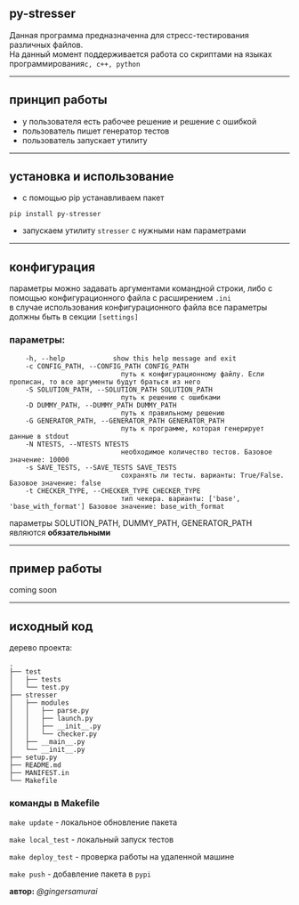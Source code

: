 ## py-stresser
Данная программа предназначенна для 
стресс-тестирования различных файлов. \
На данный момент поддерживается работа со скриптами
на языках программирования`c, c++, python`

---

## принцип работы
+ у пользователя есть рабочее решение и решение с ошибкой
+ пользователь пишет генератор тестов 
+ пользователь запускает утилиту 



--- 

## установка и использование

+ с помощью pip устанавливаем пакет
```
pip install py-stresser
```

+ запускаем утилиту `stresser` с нужными нам параметрами

---

## конфигурация
параметры можно задавать аргументами командной строки, 
либо с помощью конфигурационного файла с расширением `.ini` \
в случае использования конфигурационного файла все параметры должны быть в секции `[settings]`

### параметры:
```
    -h, --help            show this help message and exit
    -c CONFIG_PATH, --CONFIG_PATH CONFIG_PATH
                            путь к конфигурационному файлу. Если прописан, то все аргументы будут браться из него
    -S SOLUTION_PATH, --SOLUTION_PATH SOLUTION_PATH
                            путь к решению с ошибками
    -D DUMMY_PATH, --DUMMY_PATH DUMMY_PATH
                            путь к правильному решению
    -G GENERATOR_PATH, --GENERATOR_PATH GENERATOR_PATH
                            путь к программе, которая генерирует данные в stdout
    -N NTESTS, --NTESTS NTESTS
                            необходимое количество тестов. Базовое значение: 10000
    -s SAVE_TESTS, --SAVE_TESTS SAVE_TESTS
                            сохранять ли тесты. варианты: True/False. Базовое значение: false
    -t CHECKER_TYPE, --CHECKER_TYPE CHECKER_TYPE
                            тип чекера. варианты: ['base', 'base_with_format'] Базовое значение: base_with_format
```
параметры SOLUTION_PATH, DUMMY_PATH, GENERATOR_PATH являются **обязательными**

---

## пример работы
coming soon

---
## исходный код




дерево проекта:
```
.
├── test 
│   ├── tests
│   └── test.py
├── stresser
│   ├── modules
│   │   ├── parse.py
│   │   ├── launch.py
│   │   ├── __init__.py
│   │   └── checker.py
│   ├── __main__.py
│   └── __init__.py
├── setup.py
├── README.md
├── MANIFEST.in
└── Makefile

```

### команды в Makefile

`make update` - локальное обновление пакета

`make local_test` - локальный запуск тестов

`make deploy_test` - проверка работы на удаленной машине

`make push` - добавление пакета в `pypi`




**автор:** *@gingersamurai*



